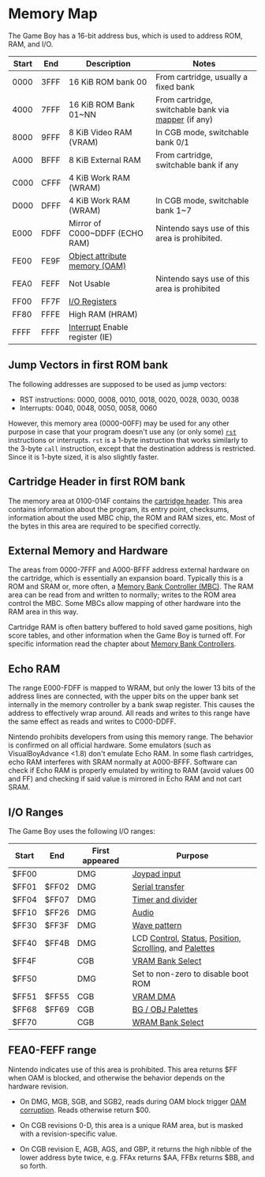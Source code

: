 # Memory Map

The Game Boy has a 16-bit address bus, which is used to address ROM, RAM, and I/O.

Start       | End       | Description                                                      | Notes
------------|-----------|------------------------------------------------------------------|----------
0000        | 3FFF      | 16 KiB ROM bank 00                                               | From cartridge, usually a fixed bank
4000        | 7FFF      | 16 KiB ROM Bank 01\~NN                                           | From cartridge, switchable bank via [mapper](#MBCs) (if any)
8000        | 9FFF      | 8 KiB Video RAM (VRAM)                                           | In CGB mode, switchable bank 0/1
A000        | BFFF      | 8 KiB External RAM                                               | From cartridge, switchable bank if any
C000        | CFFF      | 4 KiB Work RAM (WRAM)                                            |
D000        | DFFF      | 4 KiB Work RAM (WRAM)                                            | In CGB mode, switchable bank 1\~7
E000        | FDFF      | Mirror of C000\~DDFF (ECHO RAM)                                  | Nintendo says use of this area is prohibited.
FE00        | FE9F      | [Object attribute memory (OAM)](<#Object Attribute Memory (OAM)>) |
FEA0        | FEFF      | Not Usable                                                       | Nintendo says use of this area is prohibited
FF00        | FF7F      | [I/O Registers](<#I/O Ranges>)                                   |
FF80        | FFFE      | High RAM (HRAM)                                                  |
FFFF        | FFFF      | [Interrupt](#Interrupts) Enable register (IE)                    |

## Jump Vectors in first ROM bank

The following addresses are supposed to be used as jump vectors:

-   RST instructions: 0000, 0008, 0010, 0018, 0020, 0028, 0030, 0038
-   Interrupts: 0040, 0048, 0050, 0058, 0060

However, this memory area (0000-00FF) may be used for any other purpose in case that your
program doesn't use any (or only some) [`rst`](https://rgbds.gbdev.io/docs/v0.5.2/gbz80.7/#RST_vec) instructions or interrupts. `rst`
is a 1-byte instruction that works similarly to the 3-byte `call` instruction, except
that the destination address is restricted. Since it is 1-byte sized,
it is also slightly faster.

## Cartridge Header in first ROM bank

The memory area at 0100-014F contains the [cartridge
header](<#The Cartridge Header>). This area contains information
about the program, its entry point, checksums, information about the
used MBC chip, the ROM and RAM sizes, etc. Most of the bytes in this
area are required to be specified correctly.

## External Memory and Hardware

The areas from 0000-7FFF and A000-BFFF address external hardware on
the cartridge, which is essentially an expansion board.  Typically this
is a ROM and SRAM or, more often, a [Memory Bank Controller
(MBC)](#MBCs). The RAM area can be read
from and written to normally; writes to the ROM area control the MBC.
Some MBCs allow mapping of other hardware into the RAM area in this
way.

Cartridge RAM is often battery buffered to hold saved game positions,
high score tables, and other information when the Game Boy is turned
off.  For specific information read the chapter about [Memory Bank
Controllers](<#MBCs>).

## Echo RAM

The range E000-FDFF is mapped to WRAM, but only the lower 13 bits of
the address lines are connected, with the upper bits on the upper bank
set internally in the memory controller by a bank swap register.  This
causes the address to effectively wrap around.  All reads and writes to
this range have the same effect as reads and writes to C000-DDFF.

Nintendo prohibits developers from using this memory range.  The
behavior is confirmed on all official hardware. Some emulators (such as
VisualBoyAdvance \<1.8) don't emulate Echo RAM.  In some flash cartridges,
echo RAM interferes with SRAM normally at A000-BFFF. Software can check if
Echo RAM is properly emulated by writing to RAM (avoid values 00 and
FF) and checking if said value is mirrored in Echo RAM and not cart SRAM.

## I/O Ranges

The Game Boy uses the following I/O ranges:

Start   | End     | First appeared | Purpose
--------|---------|----------------|-------------
$FF00   |         |       DMG      | [Joypad input](<#FF00 — P1/JOYP: Joypad>)
$FF01   |  $FF02  |       DMG      | [Serial transfer](<#Serial Data Transfer (Link Cable)>)
$FF04   |  $FF07  |       DMG      | [Timer and divider](<#Timer and Divider Registers>)
$FF10   |  $FF26  |       DMG      | [Audio](<#Audio Registers>)
$FF30   |  $FF3F  |       DMG      | [Wave pattern](<#FF30–FF3F — Wave pattern RAM>)
$FF40   |  $FF4B  |       DMG      | LCD [Control](<#FF40 — LCDC: LCD control>), [Status](<#FF41 — STAT: LCD status>), [Position, Scrolling](<#LCD Position and Scrolling>), and [Palettes](<#Palettes>)
$FF4F   |         |       CGB      | [VRAM Bank Select](<#FF4F — VBK (CGB Mode only): VRAM bank>)
$FF50   |         |       DMG      | Set to non-zero to disable boot ROM
$FF51   |  $FF55  |       CGB      | [VRAM DMA](<#LCD VRAM DMA Transfers>)
$FF68   |  $FF69  |       CGB      | [BG / OBJ Palettes](<#LCD Color Palettes (CGB only)>)
$FF70   |         |       CGB      | [WRAM Bank Select](<#FF70 — SVBK (CGB Mode only): WRAM bank>)

## FEA0-FEFF range

Nintendo indicates use of this area is prohibited.  This area returns
$FF when OAM is blocked, and otherwise the behavior depends on the
hardware revision.

- On DMG, MGB, SGB, and SGB2, reads during OAM block trigger [OAM corruption](<#OAM Corruption Bug>).
Reads otherwise return $00.

- On CGB revisions 0-D, this area is a unique RAM area, but is masked
with a revision-specific value.

- On CGB revision E, AGB, AGS, and GBP, it returns the high nibble of the
lower address byte twice, e.g. FFAx returns $AA, FFBx returns $BB, and so
forth.
